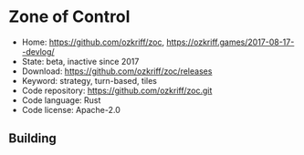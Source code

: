 # Zone of Control

- Home: https://github.com/ozkriff/zoc, https://ozkriff.games/2017-08-17--devlog/
- State: beta, inactive since 2017
- Download: https://github.com/ozkriff/zoc/releases
- Keyword: strategy, turn-based, tiles
- Code repository: https://github.com/ozkriff/zoc.git
- Code language: Rust
- Code license: Apache-2.0

## Building

